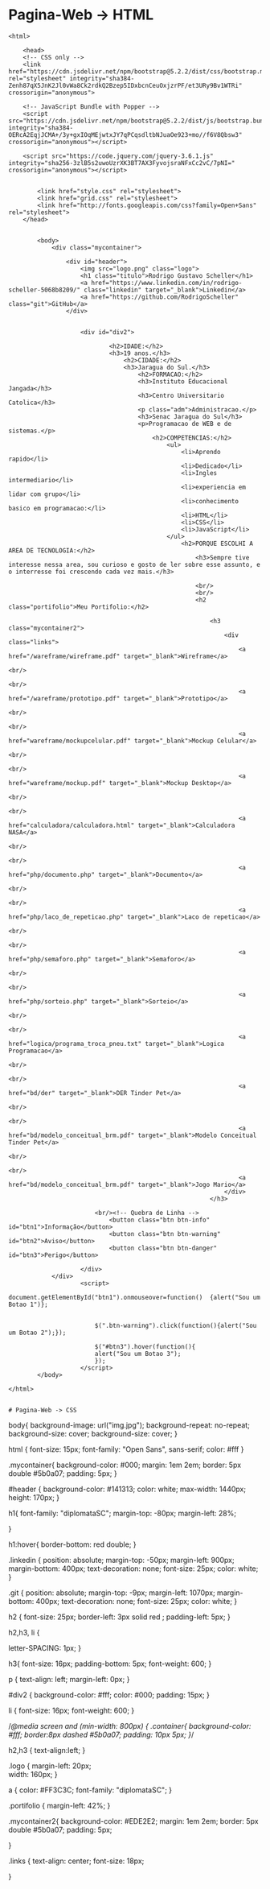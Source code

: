 # Pagina-Web -> HTML


<!DOCTYPE html>
    <html>

        <head>
        <!-- CSS only -->
        <link href="https://cdn.jsdelivr.net/npm/bootstrap@5.2.2/dist/css/bootstrap.min.css" rel="stylesheet" integrity="sha384-Zenh87qX5JnK2Jl0vWa8Ck2rdkQ2Bzep5IDxbcnCeuOxjzrPF/et3URy9Bv1WTRi" crossorigin="anonymous">

        <!-- JavaScript Bundle with Popper -->
        <script src="https://cdn.jsdelivr.net/npm/bootstrap@5.2.2/dist/js/bootstrap.bundle.min.js" integrity="sha384-OERcA2EqjJCMA+/3y+gxIOqMEjwtxJY7qPCqsdltbNJuaOe923+mo//f6V8Qbsw3" crossorigin="anonymous"></script>

        <script src="https://code.jquery.com/jquery-3.6.1.js" integrity="sha256-3zlB5s2uwoUzrXK3BT7AX3FyvojsraNFxCc2vC/7pNI=" crossorigin="anonymous"></script>


            <link href="style.css" rel="stylesheet">
            <link href="grid.css" rel="stylesheet">
            <link href="http://fonts.googleapis.com/css?family=Open+Sans" rel="stylesheet">
        </head>
 

            <body>
                <div class="mycontainer">

                    <div id="header">	 
                        <img src="logo.png" class="logo">
                        <h1 class="titulo">Rodrigo Gustavo Scheller</h1>
                        <a href="https://www.linkedin.com/in/rodrigo-scheller-5068b8209/" class="linkedin" target="_blank">Linkedin</a>
                        <a href="https://github.com/RodrigoScheller" class="git">GitHub</a>
                    </div>


                        <div id="div2">

                                <h2>IDADE:</h2>
                                <h3>19 anos.</h3>
                                    <h2>CIDADE:</h2>
                                    <h3>Jaragua do Sul.</h3>
                                        <h2>FORMACAO:</h2>
                                        <h3>Instituto Educacional Jangada</h3>
                                        <h3>Centro Universitario Catolica</h3>
                                        <p class="adm">Administracao.</p>
                                        <h3>Senac Jaragua do Sul</h3>
                                        <p>Programacao de WEB e de sistemas.</p>
                                            <h2>COMPETENCIAS:</h2>
                                                <ul>
                                                    <li>Aprendo rapido</li>
                                                    <li>Dedicado</li>
                                                    <li>Ingles intermediario</li>
                                                    <li>experiencia em lidar com grupo</li>
                                                    <li>conhecimento basico em programacao:</li>
                                                    <li>HTML</li>
                                                    <li>CSS</li>
                                                    <li>JavaScript</li>
                                                </ul>
                                                    <h2>PORQUE ESCOLHI A AREA DE TECNOLOGIA:</h2>
                                                        <h3>Sempre tive interesse nessa area, sou curioso e gosto de ler sobre esse assunto, e o interresse foi crescendo cada vez mais.</h3>
                                                       
                                                        <br/>
                                                        <br/>
                                                        <h2 class="portifolio">Meu Portifolio:</h2>

                                                            <h3 class="mycontainer2">
                                                                <div class="links">
                                                                    <a href="/wareframe/wireframe.pdf" target="_blank">Wireframe</a> 
                                                                        <br/>
                                                                        <br/>
                                                                    <a href="/wareframe/prototipo.pdf" target="_blank">Prototipo</a>
                                                                        <br/> 
                                                                        <br/>
                                                                    <a href="wareframe/mockupcelular.pdf" target="_blank">Mockup Celular</a>	
                                                                        <br/> 
                                                                        <br/>
                                                                    <a href="wareframe/mockup.pdf" target="_blank">Mockup Desktop</a>	
                                                                        <br/> 
                                                                        <br/>
                                                                    <a href="calculadora/calculadora.html" target="_blank">Calculadora NASA</a>
                                                                        <br/> 
                                                                        <br/>
                                                                    <a href="php/documento.php" target="_blank">Documento</a>
                                                                        <br/> 
                                                                        <br/>
                                                                    <a href="php/laco_de_repeticao.php" target="_blank">Laco de repeticao</a>
                                                                        <br/> 
                                                                        <br/>
                                                                    <a href="php/semaforo.php" target="_blank">Semaforo</a>
                                                                        <br/> 
                                                                        <br/>
                                                                    <a href="php/sorteio.php" target="_blank">Sorteio</a>
                                                                        <br/>
                                                                        <br/>
                                                                    <a href="logica/programa_troca_pneu.txt" target="_blank">Logica Programacao</a>
                                                                        <br/> 
                                                                        <br/>
                                                                    <a href="bd/der" target="_blank">DER Tinder Pet</a>
                                                                        <br/> 
                                                                        <br/>
                                                                    <a href="bd/modelo_conceitual_brm.pdf" target="_blank">Modelo Conceitual Tinder Pet</a>
                                                                        <br/> 
                                                                        <br/>
                                                                    <a href="bd/modelo_conceitual_brm.pdf" target="_blank">Jogo Mario</a>
                                                                </div>
                                                            </h3>

                            <br/><!-- Quebra de Linha -->
                                <button class="btn btn-info" id="btn1">Informação</button>
                                <button class="btn btn-warning" id="btn2">Aviso</button>
                                <button class="btn btn-danger" id="btn3">Perigo</button>

                        </div>
                </div>
                        <script>
                            document.getElementById("btn1").onmouseover=function()	{alert("Sou um Botao 1")};
                        

                            $(".btn-warning").click(function(){alert("Sou um Botao 2");});

                            $("#btn3").hover(function(){
                            alert("Sou um Botao 3");
                            });
                        </script>
            </body>

    </html>
    
    
    # Pagina-Web -> CSS
    
    
    
body{
  background-image: url("img.jpg");
  background-repeat: no-repeat;
  background-size: cover;
  background-size: cover;
}

html {
  font-size: 15px;
  font-family: "Open Sans", sans-serif;
  color: #fff
}

.mycontainer{
  background-color: #000;
  margin: 1em 2em;
  border: 5px double #5b0a07;
  padding: 5px;
}

#header {
 background-color: #141313;
 color: white;
 max-width: 1440px;
 height: 170px;
}
     
h1{
  font-family: "diplomataSC";
  margin-top: -80px;
  margin-left: 28%;
 
}

h1:hover{
  border-bottom: red double;
}

.linkedin {
 position: absolute;
 margin-top: -50px;
 margin-left: 900px;
 margin-bottom: 400px;
 text-decoration: none;
 font-size: 25px;
 color: white;
}

.git {
  position: absolute;
  margin-top: -9px;
  margin-left: 1070px;
  margin-bottom: 400px;
  text-decoration: none;
  font-size: 25px;
  color: white;
}


h2 {
  font-size: 25px;
  border-left: 3px solid red ;
  padding-left: 5px;
}
   
h2,h3, li {
   
  letter-SPACING: 1px;
}

h3{
  font-size: 16px;
  padding-bottom: 5px;
  font-weight: 600;
}

p {
  text-align: left;
  margin-left: 0px;
}

#div2 {
  background-color: #fff;
  color: #000;
  padding: 15px;
}
   
li {
  font-size: 16px;
  font-weight: 600;
}
   
   /*@media screen and (min-width: 800px) {
   .container{
   background-color: #fff;
   border:8px dashed #5b0a07;
   padding: 10px 5px;
   }*/
   
   
   
h2,h3 {
  text-align:left;
}
   

.logo {
  margin-left: 20px;  
  width: 160px; 
}

    

a {
  color: #FF3C3C;
  font-family: "diplomataSC";
}

.portifolio {
 margin-left: 42%;
}

.mycontainer2{
  background-color: #EDE2E2;
  margin: 1em 2em;
  border: 5px double #5b0a07;
  padding: 5px;
    
}

.links {
  text-align: center;
  font-size: 18px;

}

    
